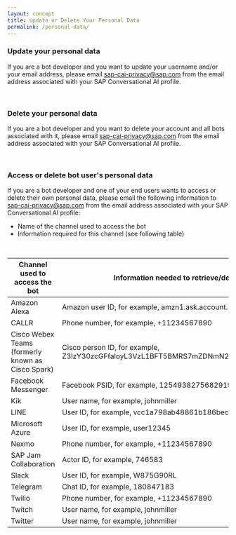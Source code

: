 ```yaml
---
layout: concept
title: Update or Delete Your Personal Data
permalink: /personal-data/
---
```



### Update your personal data

If you are a bot developer and you want to update your username and/or your email address, please email sap-cai-privacy@sap.com from the email address associated with your SAP Conversational AI profile.

<br/>

### Delete your personal data

If you are a bot developer and you want to delete your account and all bots associated with it, please email sap-cai-privacy@sap.com from the email address associated with your SAP Conversational AI profile.

<br/>

### Access or delete bot user's personal data

If you are a bot developer and one of your end users wants to access or delete their own personal data, please email the following information to sap-cai-privacy@sap.com from the email address associated with your SAP Conversational AI profile:
-   Name of the channel used to access the bot
-   Information required for this channel \(see following table\) 

<br/>

|Channel used to access the bot|Information needed to retrieve/delete end-user's conversations with bot|
|------------------------------|-----------------------------------------------------------------------|
|Amazon Alexa|Amazon user ID, for example, amzn1.ask.account.\[unique-value-here\]|
|CALLR|Phone number, for example, +11234567890|
|Cisco Webex Teams \(formerly known as Cisco Spark\)|Cisco person ID, for example, Z3lzY30zcGFfaloyL3VzL1BFT5BMRS7mZDNmN2NhZC0zOGY1LTQzZDgtOTg0ZS06MzMyNjQ5NDE2NzN|
|Facebook Messenger|Facebook PSID, for example, 1254938275682919|
|Kik|User name, for example, johnmiller|
|LINE|User ID, for example, vcc1a798ab48861b186bec80b6955e3dd|
|Microsoft Azure|User ID, for example, user12345|
|Nexmo|Phone number, for example, +11234567890|
|SAP Jam Collaboration|Actor ID, for example, 746583|
|Slack|User ID, for example, W875G90RL|
|Telegram|Chat ID, for example, 180847183|
|Twilio|Phone number, for example, +11234567890|
|Twitch|User name, for example, johnmiller|
|Twitter|User name, for example, johnmiller|

